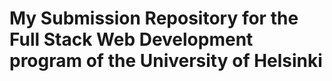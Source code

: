 # My Submission Repository for the Full Stack Web Development program of the University of Helsinki
